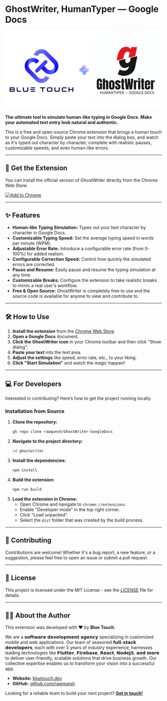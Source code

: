 # GhostWriter, HumanTyper — Google Docs

![GhostWriter Banner](https://github.com/rawquesh/GhostWriter-GoogleDocs/blob/main/src/logo2.png)

**The ultimate tool to simulate human-like typing in Google Docs. Make your automated text entry look natural and authentic.**

This is a free and open-source Chrome extension that brings a human touch to your Google Docs. Simply paste your text into the dialog box, and watch as it's typed out character by character, complete with realistic pauses, customizable speeds, and even human-like errors.

---

## 🚀 Get the Extension

You can install the official version of GhostWriter directly from the Chrome Web Store.

<a href="https://chromewebstore.google.com/detail/cmceklgmjgenbcofhkpbieblcjjigepo?utm_source=item-share-cb" target="_blank">
  <img src="https://www-assets.kolide.com/assets/inventory/device_properties/icons/chrome-extensions-4312d461.png" alt="Add to Chrome" width="50">
</a>

---

## ✨ Features

* **Human-like Typing Simulation:** Types out your text character by character in Google Docs.
* **Customizable Typing Speed:** Set the average typing speed in words per minute (WPM).
* **Adjustable Error Rate:** Introduce a configurable error rate (from 0-100%) for added realism.
* **Configurable Correction Speed:** Control how quickly the simulated errors are corrected.
* **Pause and Resume:** Easily pause and resume the typing simulation at any time.
* **Customizable Breaks:** Configure the extension to take realistic breaks to mimic a real user's workflow.
* **Free & Open Source:** GhostWriter is completely free to use and the source code is available for anyone to view and contribute to.

---

## 🛠️ How to Use

1.  **Install the extension** from the [Chrome Web Store](https://chromewebstore.google.com/detail/cmceklgmjgenbcofhkpbieblcjjigepo?utm_source=item-share-cb).
2.  **Open a Google Docs** document.
3.  **Click the GhostWriter icon** in your Chrome toolbar and then click "Show dialog".
4.  **Paste your text** into the text area.
5.  **Adjust the settings** like speed, error rate, etc., to your liking.
6.  **Click "Start Simulation"** and watch the magic happen!

---

## 💻 For Developers

Interested in contributing? Here’s how to get the project running locally.

### Installation from Source

1.  **Clone the repository:**
    ```bash
    gh repo clone rawquesh/GhostWriter-GoogleDocs
    ```
2.  **Navigate to the project directory:**
    ```bash
    cd ghostwriter
    ```
3.  **Install the dependencies:**
    ```bash
    npm install
    ```
4.  **Build the extension:**
    ```bash
    npm run build
    ```
5.  **Load the extension in Chrome:**
    * Open Chrome and navigate to `chrome://extensions`.
    * Enable "Developer mode" in the top right corner.
    * Click "Load unpacked".
    * Select the `dist` folder that was created by the build process.

---

## 🤝 Contributing

Contributions are welcome! Whether it's a bug report, a new feature, or a suggestion, please feel free to open an issue or submit a pull request.

---

## 📜 License

This project is licensed under the MIT License - see the [LICENSE](LICENSE.md) file for details.

---

## 👨‍💻 About the Author

This extension was developed with ❤️ by **Blue Touch**.

We are a 𝘀𝗼𝗳𝘁𝘄𝗮𝗿𝗲 𝗱𝗲𝘃𝗲𝗹𝗼𝗽𝗺𝗲𝗻𝘁 𝗮𝗴𝗲𝗻𝗰𝘆 specializing in customized mobile and web applications. Our team of seasoned 𝗳𝘂𝗹𝗹-𝘀𝘁𝗮𝗰𝗸 𝗱𝗲𝘃𝗲𝗹𝗼𝗽𝗲𝗿𝘀, each with over 5 years of industry experience, harnesses leading technologies like 𝗙𝗹𝘂𝘁𝘁𝗲𝗿, 𝗙𝗶𝗿𝗲𝗯𝗮𝘀𝗲, 𝗥𝗲𝗮𝗰𝘁, 𝗡𝗼𝗱𝗲𝗝𝗦, 𝗮𝗻𝗱 𝗺𝗼𝗿𝗲 to deliver user-friendly, scalable solutions that drive business growth. Our collective expertise enables us to transform your vision into a successful app.

* **Website:** [bluetouch.dev](https://www.bluetouch.dev) 
* **GitHub:** [github.com/rawquesh](https://github.com/rawquesh) 

Looking for a reliable team to build your next project? [**Get in touch!**](https://www.bluetouch.dev/#contact) 
